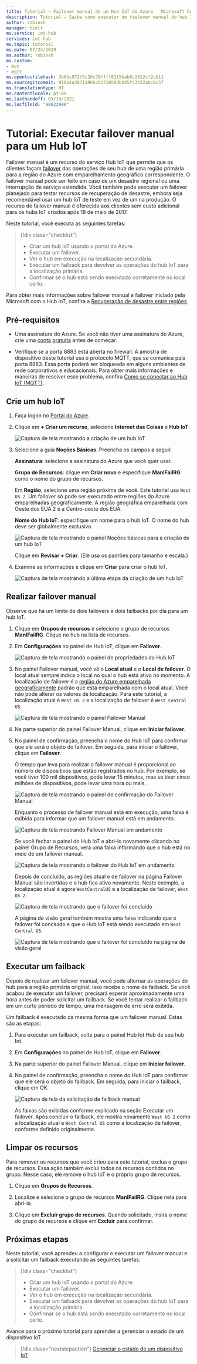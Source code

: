 ```yaml
---
title: Tutorial – Failover manual de um Hub IoT do Azure   Microsoft Docs
description: Tutorial – Saiba como executar um failover manual do hub IoT para outra região e confirmar que ele está funcionando e, depois, retorná-lo para a região original e verificá-lo novamente.
author: robinsh
manager: timlt
ms.service: iot-hub
services: iot-hub
ms.topic: tutorial
ms.date: 07/24/2019
ms.author: robinsh
ms.custom:
- mvc
- mqtt
ms.openlocfilehash: 3b6bc972f5c26c78ffff81f5bab8c2812cf2cb11
ms.sourcegitcommit: 910a1a38711966cb171050db245fc3b22abc8c5f
ms.translationtype: HT
ms.contentlocale: pt-BR
ms.lasthandoff: 03/19/2021
ms.locfileid: "98622906"
---
```

# <a name="tutorial-perform-manual-failover-for-an-iot-hub"></a>Tutorial: Executar failover manual para um Hub IoT

Failover manual é um recurso do serviço Hub IoT que permite que os clientes façam [failover](https://en.wikipedia.org/wiki/Failover) das operações de seu hub de uma região primária para a região do Azure com emparelhamento geográfico correspondente. O failover manual pode ser feito em caso de um desastre regional ou uma interrupção de serviço estendida. Você também pode executar um failover planejado para testar recursos de recuperação de desastre, embora seja recomendável usar um hub IoT de teste em vez de um na produção. O recurso de failover manual é oferecido aos clientes sem custo adicional para os hubs IoT criados após 18 de maio de 2017.

Neste tutorial, você executa as seguintes tarefas:

> [!div class="checklist"]
> * Criar um hub IoT usando o portal do Azure. 
> * Executar um failover. 
> * Ver o hub em execução na localização secundária.
> * Executar um failback para devolver as operações do hub IoT para a localização primária. 
> * Confirmar se o hub está sendo executado corretamente no local certo.

Para obter mais informações sobre failover manual e failover iniciado pela Microsoft com o Hub IoT, confira a [Recuperação de desastre entre regiões](iot-hub-ha-dr.md#cross-region-dr).

## <a name="prerequisites"></a>Pré-requisitos

* Uma assinatura do Azure. Se você não tiver uma assinatura do Azure, crie uma [conta gratuita](https://azure.microsoft.com/free/?WT.mc_id=A261C142F) antes de começar.

* Verifique se a porta 8883 está aberta no firewall. A amostra de dispositivo deste tutorial usa o protocolo MQTT, que se comunica pela porta 8883. Essa porta poderá ser bloqueada em alguns ambientes de rede corporativos e educacionais. Para obter mais informações e maneiras de resolver esse problema, confira [Como se conectar ao Hub IoT (MQTT)](iot-hub-mqtt-support.md#connecting-to-iot-hub).

## <a name="create-an-iot-hub"></a>Crie um hub IoT

1. Faça logon no [Portal do Azure](https://portal.azure.com). 

2. Clique em **+ Criar um recurso**, selecione **Internet das Coisas** e **Hub IoT**.

   ![Captura de tela mostrando a criação de um hub IoT](./media/tutorial-manual-failover/create-hub-01.png)

3. Selecione a guia **Noções Básicas**. Preencha os campos a seguir.

    **Assinatura**: selecione a assinatura do Azure que você quer usar.

    **Grupo de Recursos**: clique em **Criar novo** e especifique **ManlFailRG** como o nome do grupo de recursos.

    Em **Região**, selecione uma região próxima de você. Este tutorial usa `West US 2`. Um failover só pode ser executado entre regiões do Azure emparelhadas geograficamente. A região geográfica emparelhada com Oeste dos EUA 2 é a Centro-oeste dos EUA.
    
   **Nome do Hub IoT**: especifique um nome para o hub IoT. O nome do hub deve ser globalmente exclusivo. 

   ![Captura de tela mostrando o painel Noções básicas para a criação de um hub IoT](./media/tutorial-manual-failover/create-hub-02-basics.png)

   Clique em **Revisar + Criar**. (Ele usa os padrões para tamanho e escala.) 

4. Examine as informações e clique em **Criar** para criar o hub IoT. 

   ![Captura de tela mostrando a última etapa da criação de um hub IoT](./media/tutorial-manual-failover/create-hub-03-create.png)

## <a name="perform-a-manual-failover"></a>Realizar failover manual

Observe que há um limite de dois failovers e dois failbacks por dia para um hub IoT.

1. Clique em **Grupos de recursos** e selecione o grupo de recursos **ManlFailRG**. Clique no hub na lista de recursos. 

1. Em **Configurações** no painel de Hub IoT, clique em **Failover**.

   ![Captura de tela mostrando o painel de propriedades do Hub IoT](./media/tutorial-manual-failover/trigger-failover-01.png)

1. No painel Failover manual, você vê o **Local atual** e o **Local de failover**. O local atual sempre indica o local no qual o hub está ativo no momento. A localização de failover é a [região do Azure emparelhada geograficamente](../best-practices-availability-paired-regions.md) padrão que está emparelhada com o local atual. Você não pode alterar os valores de localização. Para este tutorial, a localização atual é `West US 2` e a localização de failover é `West Central US`.

   ![Captura de tela mostrando o painel Failover Manual](./media/tutorial-manual-failover/trigger-failover-02.png)

1. Na parte superior do painel Failover Manual, clique em **Iniciar failover**. 

1. No painel de confirmação, preencha o nome do Hub IoT para confirmar que ele será o objeto do failover. Em seguida, para iniciar o failover, clique em **Failover**.

   O tempo que leva para realizar o failover manual é proporcional ao número de dispositivos que estão registrados no hub. Por exemplo, se você tiver 100 mil dispositivos, pode levar 15 minutos, mas se tiver cinco milhões de dispositivos, pode levar uma hora ou mais.

   ![Captura de tela mostrando o painel de confirmação do Failover Manual](./media/tutorial-manual-failover/trigger-failover-03-confirm.png)

   Enquanto o processo de failover manual está em execução, uma faixa é exibida para informar que um failover manual está em andamento. 

   ![Captura de tela mostrando Failover Manual em andamento](./media/tutorial-manual-failover/trigger-failover-04-in-progress.png)

   Se você fechar o painel do Hub IoT e abri-lo novamente clicando no painel Grupo de Recursos, verá uma faixa informando que o hub está no meio de um failover manual. 

   ![Captura de tela mostrando o failover do Hub IoT em andamento](./media/tutorial-manual-failover/trigger-failover-05-hub-inactive.png)

   Depois de concluído, as regiões atual e de failover na página Failover Manual são invertidas e o hub fica ativo novamente. Neste exemplo, a localização atual é agora `WestCentralUS` e a localização de failover, `West US 2`. 

   ![Captura de tela mostrando que o failover foi concluído](./media/tutorial-manual-failover/trigger-failover-06-finished.png)

   A página de visão geral também mostra uma faixa indicando que o failover foi concluído e que o Hub IoT está sendo executado em `West Central US`.

   ![Captura de tela mostrando que o failover foi concluído na página de visão geral](./media/tutorial-manual-failover/trigger-failover-06-finished-overview.png)


## <a name="perform-a-failback"></a>Executar um failback 

Depois de realizar um failover manual, você pode alternar as operações do hub para a região primária original; isso recebe o nome de failback. Se você acabou de executar um failover, precisará esperar aproximadamente uma hora antes de poder solicitar um failback. Se você tentar realizar o failback em um curto período de tempo, uma mensagem de erro será exibida.

Um failback é executado da mesma forma que um failover manual. Estas são as etapas: 

1. Para executar um failback, volte para o painel Hub Iot Hub de seu hub Iot.

2. Em **Configurações** no painel de Hub IoT, clique em **Failover**. 

3. Na parte superior do painel Failover Manual, clique em **Iniciar failover**. 

4. No painel de confirmação, preencha o nome do Hub IoT para confirmar que ele será o objeto do failback. Em seguida, para iniciar o failback, clique em OK. 

   ![Captura de tela da solicitação de failback manual](./media/tutorial-manual-failover/trigger-failover-03-confirm.png)

   As faixas são exibidas conforme explicado na seção Executar um failover. Após concluir o failback, ele mostra novamente `West US 2` como a localização atual e `West Central US` como a localização de failover, conforme definido originalmente.

## <a name="clean-up-resources"></a>Limpar os recursos 

Para remover os recursos que você criou para este tutorial, exclua o grupo de recursos. Essa ação também exclui todos os recursos contidos no grupo. Nesse caso, ele remove o hub IoT e o próprio grupo de recursos. 

1. Clique em **Grupos de Recursos**. 

2. Localize e selecione o grupo de recursos **ManlFailRG**. Clique nela para abri-la. 

3. Clique em **Excluir grupo de recursos**. Quando solicitado, insira o nome do grupo de recursos e clique em **Excluir** para confirmar. 

## <a name="next-steps"></a>Próximas etapas

Neste tutorial, você aprendeu a configurar e executar um failover manual e a solicitar um failback executando as seguintes tarefas:

> [!div class="checklist"]
> * Criar um hub IoT usando o portal do Azure. 
> * Executar um failover. 
> * Ver o hub em execução na localização secundária.
> * Executar um failback para devolver as operações do hub IoT para a localização primária. 
> * Confirmar se o hub está sendo executado corretamente no local certo.

Avance para o próximo tutorial para aprender a gerenciar o estado de um dispositivo IoT. 

> [!div class="nextstepaction"]
> [Gerenciar o estado de um dispositivo IoT](tutorial-device-twins.md)
